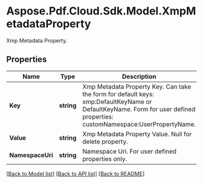 ﻿# Aspose.Pdf.Cloud.Sdk.Model.XmpMetadataProperty
Xmp Metadata Property.

## Properties

Name | Type | Description | Notes
------------ | ------------- | ------------- | -------------
**Key** | **string** | Xmp Metadata Property Key. Can take the form for default keys: xmp:DefaultKeyName or DefaultKeyName. Form for user defined properties: customNamespace:UserPropertyName. | 
**Value** | **string** | Xmp Metadata Property Value. Null for delete property. | [optional] 
**NamespaceUri** | **string** | Namespace Uri. For user defined properties only. | [optional] 

[[Back to Model list]](../README.md#documentation-for-models) [[Back to API list]](../README.md#documentation-for-api-endpoints) [[Back to README]](../README.md)

